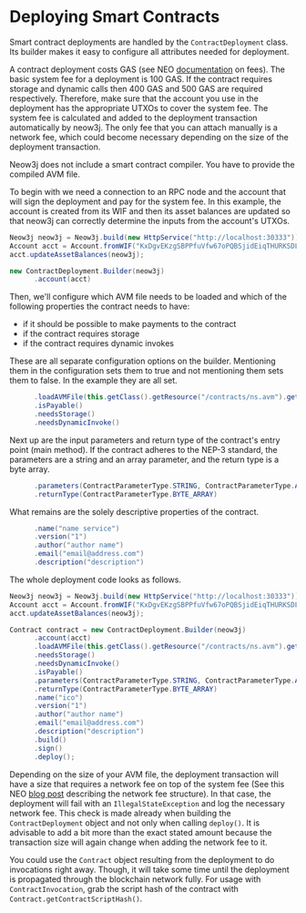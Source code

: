 # Deploying Smart Contracts

Smart contract deployments are handled by the `ContractDeployment` class. Its builder makes it easy to configure all attributes needed for deployment.

A contract deployment costs GAS (see NEO [documentation](https://docs.neo.org/docs/en-us/sc/fees.html) on fees). The basic system fee for a deployment is 100 GAS. If the contract requires storage and dynamic calls then 400 GAS and 500 GAS are required respectively. Therefore, make sure that the account you use in the deployment has the appropriate UTXOs to cover the system fee. The system fee is calculated and added to the deployment transaction automatically by neow3j. The only fee that you can attach manually is a network fee, which could become necessary depending on the size of the deployment transaction.

Neow3j does not include a smart contract compiler. You have to provide the compiled AVM file.

To begin with we need a connection to an RPC node and the account that will sign the deployment and pay for the system fee. In this example, the account is created from its WIF and then its asset balances are updated so that neow3j can correctly determine the inputs from the account's UTXOs.

```java
Neow3j neow3j = Neow3j.build(new HttpService("http://localhost:30333"));
Account acct = Account.fromWIF("KxDgvEKzgSBPPfuVfw67oPQBSjidEiqTHURKSDL1R7yGaGYAeYnr").build();
acct.updateAssetBalances(neow3j);

new ContractDeployment.Builder(neow3j)
      .account(acct)
```

Then, we'll configure which AVM file needs to be loaded and which of the following properties the contract needs to have:
- if it should be possible to make payments to the contract
- if the contract requires storage
- if the contract requires dynamic invokes

These are all separate configuration options on the builder. Mentioning them in the configuration sets them to true and not mentioning them sets them to false. In the example they are all set.

```java
      .loadAVMFile(this.getClass().getResource("/contracts/ns.avm").getFile())
      .isPayable()
      .needsStorage()
      .needsDynamicInvoke()   
```

Next up are the input parameters and return type of the contract's entry point (main method). If the contract adheres to the NEP-3 standard, the parameters are a string and an array parameter, and the return type is a byte array.

```java
      .parameters(ContractParameterType.STRING, ContractParameterType.ARRAY)
      .returnType(ContractParameterType.BYTE_ARRAY)
```

What remains are the solely descriptive properties of the contract.

```java
      .name("name service")
      .version("1")
      .author("author name")
      .email("email@address.com")
      .description("description")
```

The whole deployment code looks as follows. 

```java
Neow3j neow3j = Neow3j.build(new HttpService("http://localhost:30333"));
Account acct = Account.fromWIF("KxDgvEKzgSBPPfuVfw67oPQBSjidEiqTHURKSDL1R7yGaGYAeYnr").build();
acct.updateAssetBalances(neow3j);

Contract contract = new ContractDeployment.Builder(neow3j)
      .account(acct)
      .loadAVMFile(this.getClass().getResource("/contracts/ns.avm").getFile())
      .needsStorage()
      .needsDynamicInvoke()
      .isPayable()
      .parameters(ContractParameterType.STRING, ContractParameterType.ARRAY)
      .returnType(ContractParameterType.BYTE_ARRAY)
      .name("ico")
      .version("1")
      .author("author name")
      .email("email@address.com")
      .description("description")
      .build()
      .sign()
      .deploy();
```

Depending on the size of your AVM file, the deployment transaction will have a size that requires a network fee on top of the system fee (See this NEO [blog post](https://neo.org/blog/details/4148) describing the network fee structure). In that case, the deployment will fail with an `IllegalStateException` and log the necessary network fee. This check is made already when building the `ContractDeployment` object and not only when calling `deploy()`. It is advisable to add a bit more than the exact stated amount because the transaction size will again change when adding the network fee to it.

You could use the `Contract` object resulting from the deployment to do invocations right away. Though, it will take some time until the deployment is propagated through the blockchain network fully. For usage with `ContractInvocation`, grab the script hash of the contract with `Contract.getContractScriptHash()`.